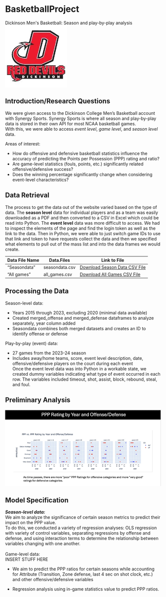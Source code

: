 # BasketballProject


Dickinson Men's Basketball: Season and play-by-play analysis <br>
![Dickinson Athletics logo](dickinsonathleticsimage.jpeg) <br>

## Introduction/Research Questions
We were given access to the Dickinson College Men’s Basketball account with Synergy Sports. Synergy Sports is where all season and play-by-play data is stored in their own API for most NCAA basketball games.​<br>
With this, we were able to access *event level*, *game level*, and *season level* data. <br>

Areas of interest:
- How do offensive and defensive basketball statistics influence the accuracy of predicting the Points per Possession (PPP) rating and ratio?
- Are game-level statistics (fouls, points, etc.) significantly related offensive/defensive success?
- Does the winning percentage significantly change when considering event-level characteristics?


## Data Retrieval
The process to get the data out of the website varied based on the type of data. The **season level** data for individual players and as a team was easily downloaded as a PDF and then converted to a CSV in Excel which could be read into Python. The **event level** data was more difficult to access. We had to inspect the elements of the page and find the login token as well as the link to the data. Then in Python, we were able to just switch game IDs to use that link and token to have requests collect the data and then we specified what elements to pull out of the mass list and into the data frames we would create. 


| Data File Name  | Data.Files | Link to File |
| -- | -- | -- | 
| “Seasondata” | seasondata.csv | <a href="seasondata copy.csv">Download Season Data CSV File</a> |
| “All games” | all_games.csv | <a href="all_games copy.csv">Download All Games CSV File</a> |



## Processing the Data
Season-level data:​
- Years 2015 through 2023, excluding 2020 (minimal data available)​ <br>
- Created merged_offense and merged_defense dataframes to analyze separately, year column added​ <br>
- Seasondata combines both merged datasets and creates an ID to identify offense or defense <br>

Play-by-play (event) data:​
- 27 games from the 2023-24 season​ <br>
- Includes away/home teams, score, event level description, date, offensive/defensive players on the court during each event <br>
Once the event level data was into Python in a workable state, we created dummy variables indicating what type of event occurred in each row. The variables included timeout, shot, assist, block, rebound, steal, and foul.

## Preliminary Analysis
![PPP Rating EDA](PPPRatingbyYear.jpeg)

## Model Specification

***Season-level data:***​ <br>
We aim to analyze the significance of certain season metrics to predict their impact on the PPP value.​ <br>
To do this, we conducted a variety of regression analyses: OLS regression with variety of control variables, separating regressions by offense and defense, and using interaction terms to determine the relationship between variables changing with one another. <br>
<br>
Game-level data: <br>
INSERT STUFF HERE

- We aim to predict the PPP ratios for certain seasons while accounting for Attribute (Transition, Zone defense, last 4 sec on shot clock, etc.) and other offensive/defensive variables​

- Regression analysis using in-game statistics value to predict PPP ratios.





